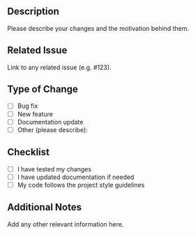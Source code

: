## Description

Please describe your changes and the motivation behind them.

## Related Issue

Link to any related issue (e.g. #123).

## Type of Change

- [ ] Bug fix
- [ ] New feature
- [ ] Documentation update
- [ ] Other (please describe):

## Checklist

- [ ] I have tested my changes
- [ ] I have updated documentation if needed
- [ ] My code follows the project style guidelines

## Additional Notes

Add any other relevant information here.